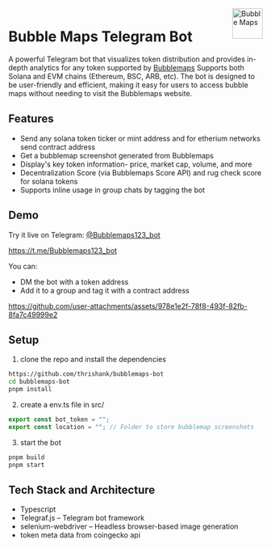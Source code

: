 <a href="https://app.bubblemaps.io">
  <img src="https://app.bubblemaps.io/img/bubblemaps.51902376.svg" alt="Bubble Maps" title="BubbleMaps" align="right" height="60" />
</a>

# Bubble Maps Telegram Bot

A powerful Telegram bot that visualizes token distribution and provides in-depth analytics for any token supported by [Bubblemaps](https://bubblemaps.io) Supports both Solana and EVM chains (Ethereum, BSC, ARB, etc). The bot is designed to be user-friendly and efficient, making it easy for users to access bubble maps without needing to visit the Bubblemaps website.

## Features

- Send any solana token ticker or mint address and for etherium networks send contract address  
- Get a bubblemap screenshot generated from Bubblemaps
- Display's key token information- price, market cap, volume, and more
- Decentralization Score (via Bubblemaps Score API) and rug check score for solana tokens
- Supports inline usage in group chats by tagging the bot

## Demo

Try it live on Telegram: [@Bubblemaps123_bot](https://t.me/Bubblemaps123_bot)

<https://t.me/Bubblemaps123_bot>

You can:

- DM the bot with a token address
- Add it to a group and tag it with a contract address

https://github.com/user-attachments/assets/978e1e2f-78f8-493f-82fb-8fa7c49999e2

## Setup

1. clone the repo and install the dependencies

```bash
https://github.com/thrishank/bubblemaps-bot
cd bubblemaps-bot
pnpm install
```

2. create a env.ts file in src/

```typescript
export const bot_token = "";
export const location = ""; // Folder to store bubblemap screenshots
```

3. start the bot

```bash
pnpm build
pnpm start
```

## Tech Stack and Architecture

- Typescript
- Telegraf.js – Telegram bot framework
- selenium-webdriver – Headless browser-based image generation
- token meta data from coingecko api
